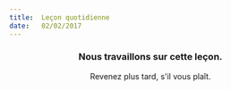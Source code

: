 ```yaml
---
title:  Leçon quotidienne
date:   02/02/2017
---
```


### <center>Nous travaillons sur cette leçon.</center>
<center>Revenez plus tard, s'il vous plaît.</center>